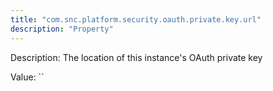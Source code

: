 ```yaml
---
title: "com.snc.platform.security.oauth.private.key.url"
description: "Property"
---
```


Description: The location of this instance's OAuth private key

Value: ``